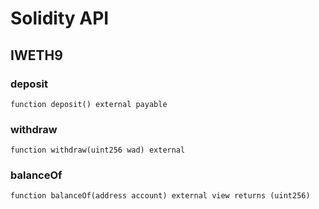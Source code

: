 # Solidity API

## IWETH9








### deposit

```solidity
function deposit() external payable
```







### withdraw

```solidity
function withdraw(uint256 wad) external
```







### balanceOf

```solidity
function balanceOf(address account) external view returns (uint256)
```








